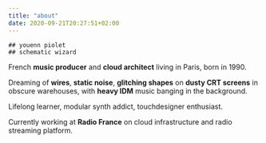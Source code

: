 ```yaml
---
title: "about"
date: 2020-09-21T20:27:51+02:00
---
```


```
## youenn piolet
## schematic wizard
```

French **music producer** and **cloud architect** living in Paris, born in 1990.

Dreaming of **wires**, **static noise**, **glitching shapes** on **dusty CRT screens** in
obscure warehouses, with **heavy IDM** music banging in the background.

Lifelong learner, modular synth addict, touchdesigner enthusiast.

Currently working at **Radio France** on cloud infrastructure and radio streaming
platform.
